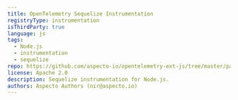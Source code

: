 ```yaml
---
title: OpenTelemetry Sequelize Instrumentation
registryType: instrumentation
isThirdParty: true
language: js
tags:
  - Node.js
  - instrumentation
  - sequelize
repo: https://github.com/aspecto-io/opentelemetry-ext-js/tree/master/packages/instrumentation-mongoose
license: Apache 2.0
description: Sequelize instrumentation for Node.js.
authors: Aspecto Authors (nir@aspecto.io)
---
```

